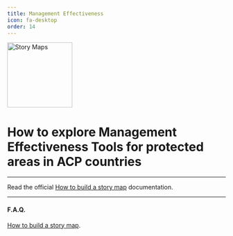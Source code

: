 ```yaml
---
title: Management Effectiveness 
icon: fa-desktop
order: 14
---
```

<img src="{{ 'assets/images/docs/biopama-stories.png' | relative_url }}" alt="Story Maps" style="width:150px!important;"/>
<h1>How to explore Management Effectiveness Tools for protected areas in ACP countries</h1>
<hr></hr>

Read the official <a href="https://docs.google.com/presentation/d/1NAOKie3p_cWCj1eRcFhlgF1EVeQlH6YJ7yFRmK3E614/edit?usp=sharing" target="_blank">How to build a story map</a> documentation</a>.
<hr></hr>

<h4>F.A.Q.</h4>
<a href="https://docs.google.com/presentation/d/1NAOKie3p_cWCj1eRcFhlgF1EVeQlH6YJ7yFRmK3E614/edit?usp=sharing" target="_blank">How to build a story map</a>.


